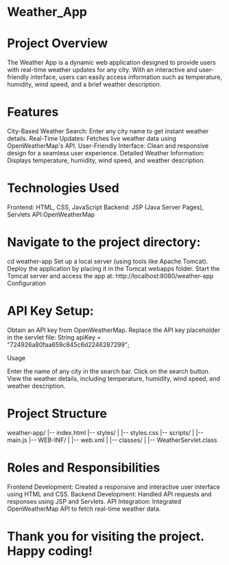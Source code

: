 # Weather_App

# Project Overview

The Weather App is a dynamic web application designed to provide users with real-time weather updates for any city. With an interactive and user-friendly interface, users can easily access information such as temperature, humidity, wind speed, and a brief weather description.

# Features

City-Based Weather Search: Enter any city name to get instant weather details.
Real-Time Updates: Fetches live weather data using OpenWeatherMap's API.
User-Friendly Interface: Clean and responsive design for a seamless user experience.
Detailed Weather Information: Displays temperature, humidity, wind speed, and weather description.

# Technologies Used

Frontend: HTML, CSS, JavaScript
Backend: JSP (Java Server Pages), Servlets
API:OpenWeatherMap

# Navigate to the project directory:

cd weather-app
Set up a local server (using tools like Apache Tomcat).
Deploy the application by placing it in the Tomcat webapps folder.
Start the Tomcat server and access the app at:
http://localhost:8080/weather-app
Configuration

# API Key Setup:

Obtain an API key from OpenWeatherMap.
Replace the API key placeholder in the servlet file:
String apiKey = "724926a80faa659c845c6d2246287299";

Usage

Enter the name of any city in the search bar.
Click on the search button.
View the weather details, including temperature, humidity, wind speed, and weather description.

# Project Structure

weather-app/
|-- index.html
|-- styles/
|   |-- styles.css
|-- scripts/
|   |-- main.js
|-- WEB-INF/
|   |-- web.xml
|   |-- classes/
|       |-- WeatherServlet.class

# Roles and Responsibilities

Frontend Development: Created a responsive and interactive user interface using HTML and CSS.
Backend Development: Handled API requests and responses using JSP and Servlets.
API Integration: Integrated OpenWeatherMap API to fetch real-time weather data.

# Thank you for visiting the project. Happy coding!

